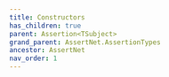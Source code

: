 ```yaml
---
title: Constructors
has_children: true
parent: Assertion<TSubject>
grand_parent: AssertNet.AssertionTypes
ancestor: AssertNet
nav_order: 1
---
```


